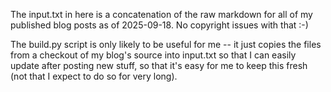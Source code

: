 The input.txt in here is a concatenation of the raw markdown for all of my published blog posts
as of 2025-09-18.  No copyright issues with that :-)

The build.py script is only likely to be useful for me -- it just copies the files from a checkout
of my blog's source into input.txt so that I can easily update after posting new stuff, so that
it's easy for me to keep this fresh (not that I expect to do so for very long).

